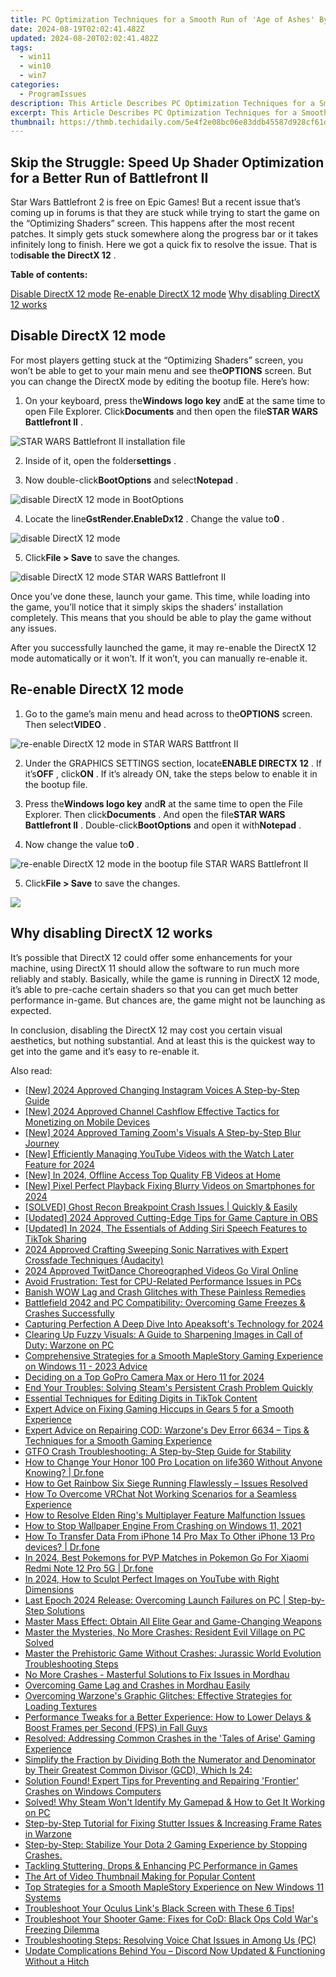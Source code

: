 ```yaml
---
title: PC Optimization Techniques for a Smooth Run of 'Age of Ashes' By Century
date: 2024-08-19T02:02:41.482Z
updated: 2024-08-20T02:02:41.482Z
tags:
  - win11
  - win10
  - win7
categories:
  - ProgramIssues
description: This Article Describes PC Optimization Techniques for a Smooth Run of 'Age of Ashes' By Century
excerpt: This Article Describes PC Optimization Techniques for a Smooth Run of 'Age of Ashes' By Century
thumbnail: https://thmb.techidaily.com/5e4f2e08bc06e83ddb45587d928cf61d9245bd50e484b6c6cc6059c7ac856aae.jpg
---
```


## Skip the Struggle: Speed Up Shader Optimization for a Better Run of Battlefront II

Star Wars Battlefront 2 is free on Epic Games! But a recent issue that’s coming up in forums is that they are stuck while trying to start the game on the “Optimizing Shaders” screen. This happens after the most recent patches. It simply gets stuck somewhere along the progress bar or it takes infinitely long to finish. Here we got a quick fix to resolve the issue. That is to**disable the DirectX 12** .

**Table of contents:**

[Disable DirectX 12 mode](https://tools.techidaily.com/drivereasy/download/)
[Re-enable DirectX 12 mode](https://tools.techidaily.com/drivereasy/download/)
[Why disabling DirectX 12 works](https://tools.techidaily.com/drivereasy/download/)

## Disable DirectX 12 mode

 For most players getting stuck at the “Optimizing Shaders” screen, you won’t be able to get to your main menu and see the**OPTIONS** screen. But you can change the DirectX mode by editing the bootup file. Here’s how:

 1) On your keyboard, press the**Windows logo key** and**E** at the same time to open File Explorer. Click**Documents** and then open the file**STAR WARS Battlefront II** .  
  
![STAR WARS Battlefront II installation file](https://images.drivereasy.com/wp-content/uploads/2021/01/game-installation-file.png)

 2) Inside of it, open the folder**settings** .

 3) Now double-click**BootOptions** and select**Notepad** .  
  
![disable DirectX 12 mode in BootOptions](https://images.drivereasy.com/wp-content/uploads/2021/01/bootoptions.png)

 4) Locate the line**GstRender.EnableDx12** . Change the value to**0** .  
  
![disable DirectX 12 mode](https://images.drivereasy.com/wp-content/uploads/2021/01/value-equals-0.png)

 5) Click**File > Save** to save the changes.  
  
![disable DirectX 12 mode STAR WARS Battlefront II](https://images.drivereasy.com/wp-content/uploads/2021/01/save-the-changes.png)

 Once you’ve done these, launch your game. This time, while loading into the game, you’ll notice that it simply skips the shaders’ installation completely. This means that you should be able to play the game without any issues.

 After you successfully launched the game, it may re-enable the DirectX 12 mode automatically or it won’t. If it won’t, you can manually re-enable it.

## Re-enable DirectX 12 mode

 1) Go to the game’s main menu and head across to the**OPTIONS** screen. Then select**VIDEO** .  
  
![re-enable DirectX 12 mode in STAR WARS Battfront II](https://images.drivereasy.com/wp-content/uploads/2021/01/reenable-DirectX-12-mode-1.png)

 2) Under the GRAPHICS SETTINGS section, locate**ENABLE DIRECTX 12** . If it’s**OFF** , click**ON** . If it’s already ON, take the steps below to enable it in the bootup file.

 3) Press the**Windows logo key** and**R** at the same time to open the File Explorer. Then click**Documents** . And open the file**STAR WARS Battlefront II** . Double-click**BootOptions** and open it with**Notepad** .

 4) Now change the value to**0** .  
  
![re-enable DirectX 12 mode in the bootup file STAR WARS Battlefront II](https://images.drivereasy.com/wp-content/uploads/2021/01/re-enable-DirectX-12-mode.png)

 5) Click**File > Save** to save the changes.

<!-- affiliate ads begin -->
<a href="https://shop.mondly.com/affiliate.php?ACCOUNT=ATISTUDI&AFFILIATE=108875&PATH=https%3A%2F%2Fwww.mondly.com%3FAFFILIATE%3D108875%26RESOURCE%3D%2BEducational%2B970x90%2B"><img src="https://secure.avangate.com/images/merchant/69c418c33ec2e1a4267fa9bb77fa1428/educational-970x90.gif" border="0"></a>
<!-- affiliate ads end -->
## Why disabling DirectX 12 works

 It’s possible that DirectX 12 could offer some enhancements for your machine, using DirectX 11 should allow the software to run much more reliably and stably. Basically, while the game is running in DirectX 12 mode, it’s able to pre-cache certain shaders so that you can get much better performance in-game. But chances are, the game might not be launching as expected.

 In conclusion, disabling the DirectX 12 may cost you certain visual aesthetics, but nothing substantial. And at least this is the quickest way to get into the game and it’s easy to re-enable it.

<ins class="adsbygoogle"
     style="display:block"
     data-ad-format="autorelaxed"
     data-ad-client="ca-pub-7571918770474297"
     data-ad-slot="1223367746"></ins>



<ins class="adsbygoogle"
     style="display:block"
     data-ad-client="ca-pub-7571918770474297"
     data-ad-slot="8358498916"
     data-ad-format="auto"
     data-full-width-responsive="true"></ins>

<span class="atpl-alsoreadstyle">Also read:</span>
<div><ul>
<li><a href="https://instagram-video-files.techidaily.com/new-2024-approved-changing-instagram-voices-a-step-by-step-guide/"><u>[New] 2024 Approved  Changing Instagram Voices  A Step-by-Step Guide</u></a></li>
<li><a href="https://facebook-record-videos.techidaily.com/new-2024-approved-channel-cashflow-effective-tactics-for-monetizing-on-mobile-devices/"><u>[New] 2024 Approved  Channel Cashflow  Effective Tactics for Monetizing on Mobile Devices</u></a></li>
<li><a href="https://visual-screen-recording.techidaily.com/new-2024-approved-taming-zooms-visuals-a-step-by-step-blur-journey/"><u>[New] 2024 Approved  Taming Zoom's Visuals  A Step-by-Step Blur Journey</u></a></li>
<li><a href="https://youtube-blog.techidaily.com/fficiently-managing-youtube-videos-with-the-watch-later-feature-for-2024/"><u>[New] Efficiently Managing YouTube Videos with the Watch Later Feature for 2024</u></a></li>
<li><a href="https://facebook-video-recording.techidaily.com/new-in-2024-offline-access-top-quality-fb-videos-at-home/"><u>[New] In 2024, Offline Access  Top Quality FB Videos at Home</u></a></li>
<li><a href="https://facebook-videos.techidaily.com/new-pixel-perfect-playback-fixing-blurry-videos-on-smartphones-for-2024/"><u>[New] Pixel Perfect Playback  Fixing Blurry Videos on Smartphones for 2024</u></a></li>
<li><a href="https://win-answers.techidaily.com/solved-ghost-recon-breakpoint-crash-issues-quickly-and-easily/"><u>[SOLVED] Ghost Recon Breakpoint Crash Issues | Quickly & Easily</u></a></li>
<li><a href="https://remote-screen-capture.techidaily.com/updated-2024-approved-cutting-edge-tips-for-game-capture-in-obs/"><u>[Updated] 2024 Approved  Cutting-Edge Tips for Game Capture in OBS</u></a></li>
<li><a href="https://tiktok-clips.techidaily.com/updated-in-2024-the-essentials-of-adding-siri-speech-features-to-tiktok-sharing/"><u>[Updated] In 2024, The Essentials of Adding Siri Speech Features to TikTok Sharing</u></a></li>
<li><a href="https://extra-information.techidaily.com/2024-approved-crafting-sweeping-sonic-narratives-with-expert-crossfade-techniques-audacity/"><u>2024 Approved  Crafting Sweeping Sonic Narratives with Expert Crossfade Techniques (Audacity)</u></a></li>
<li><a href="https://twitter-videos.techidaily.com/2024-approved-twitdance-choreographed-videos-go-viral-online/"><u>2024 Approved  TwitDance  Choreographed Videos Go Viral Online</u></a></li>
<li><a href="https://games-able.techidaily.com/avoid-frustration-test-for-cpu-related-performance-issues-in-pcs/"><u>Avoid Frustration: Test for CPU-Related Performance Issues in PCs</u></a></li>
<li><a href="https://win-answers.techidaily.com/1723009086108-banish-wow-lag-and-crash-glitches-with-these-painless-remedies/"><u>Banish WOW Lag and Crash Glitches with These Painless Remedies</u></a></li>
<li><a href="https://win-answers.techidaily.com/battlefield-2042-and-pc-compatibility-overcoming-game-freezes-and-crashes-successfully/"><u>Battlefield 2042 and PC Compatibility: Overcoming Game Freezes & Crashes Successfully</u></a></li>
<li><a href="https://screen-sharing-recording.techidaily.com/capturing-perfection-a-deep-dive-into-apeaksofts-technology-for-2024/"><u>Capturing Perfection  A Deep Dive Into Apeaksoft's Technology for 2024</u></a></li>
<li><a href="https://win-answers.techidaily.com/clearing-up-fuzzy-visuals-a-guide-to-sharpening-images-in-call-of-duty-warzone-on-pc/"><u>Clearing Up Fuzzy Visuals: A Guide to Sharpening Images in Call of Duty: Warzone on PC</u></a></li>
<li><a href="https://win-answers.techidaily.com/comprehensive-strategies-for-a-smooth-maplestory-gaming-experience-on-windows-11-2023-advice/"><u>Comprehensive Strategies for a Smooth MapleStory Gaming Experience on Windows 11 - 2023 Advice</u></a></li>
<li><a href="https://fox-boxes.techidaily.com/deciding-on-a-top-gopro-camera-max-or-hero-11-for-2024/"><u>Deciding on a Top GoPro Camera  Max or Hero 11 for 2024</u></a></li>
<li><a href="https://win-answers.techidaily.com/end-your-troubles-solving-steams-persistent-crash-problem-quickly/"><u>End Your Troubles: Solving Steam's Persistent Crash Problem Quickly</u></a></li>
<li><a href="https://extra-hints.techidaily.com/essential-techniques-for-editing-digits-in-tiktok-content/"><u>Essential Techniques for Editing Digits in TikTok Content</u></a></li>
<li><a href="https://win-answers.techidaily.com/expert-advice-on-fixing-gaming-hiccups-in-gears-5-for-a-smooth-experience/"><u>Expert Advice on Fixing Gaming Hiccups in Gears 5 for a Smooth Experience</u></a></li>
<li><a href="https://win-answers.techidaily.com/expert-advice-on-repairing-cod-warzones-dev-error-6634-tips-and-techniques-for-a-smooth-gaming-experience/"><u>Expert Advice on Repairing COD: Warzone's Dev Error 6634 – Tips & Techniques for a Smooth Gaming Experience</u></a></li>
<li><a href="https://win-answers.techidaily.com/gtfo-crash-troubleshooting-a-step-by-step-guide-for-stability/"><u>GTFO Crash Troubleshooting: A Step-by-Step Guide for Stability</u></a></li>
<li><a href="https://review-topics.techidaily.com/how-to-change-your-honor-100-pro-location-on-life360-without-anyone-knowing-drfone-by-drfone-virtual-android/"><u>How to Change Your Honor 100 Pro Location on life360 Without Anyone Knowing? | Dr.fone</u></a></li>
<li><a href="https://win-answers.techidaily.com/how-to-get-rainbow-six-siege-running-flawlessly-issues-resolved/"><u>How to Get Rainbow Six Siege Running Flawlessly – Issues Resolved</u></a></li>
<li><a href="https://win-answers.techidaily.com/how-to-overcome-vrchat-not-working-scenarios-for-a-seamless-experience/"><u>How To Overcome VRChat Not Working Scenarios for a Seamless Experience</u></a></li>
<li><a href="https://win-answers.techidaily.com/how-to-resolve-elden-rings-multiplayer-feature-malfunction-issues/"><u>How to Resolve Elden Ring's Multiplayer Feature Malfunction Issues</u></a></li>
<li><a href="https://win-answers.techidaily.com/how-to-stop-wallpaper-engine-from-crashing-on-windows-11-2021/"><u>How to Stop Wallpaper Engine From Crashing on Windows 11, 2021</u></a></li>
<li><a href="https://review-topics.techidaily.com/how-to-transfer-data-from-iphone-14-pro-max-to-other-iphone-13-pro-devices-drfone-by-drfone-transfer-data-from-ios-transfer-data-from-ios/"><u>How To Transfer Data From iPhone 14 Pro Max To Other iPhone 13 Pro devices? | Dr.fone</u></a></li>
<li><a href="https://change-location.techidaily.com/in-2024-best-pokemons-for-pvp-matches-in-pokemon-go-for-xiaomi-redmi-note-12-pro-5g-drfone-by-drfone-virtual-android/"><u>In 2024, Best Pokemons for PVP Matches in Pokemon Go For Xiaomi Redmi Note 12 Pro 5G | Dr.fone</u></a></li>
<li><a href="https://youtube-lab.techidaily.com/24-how-to-sculpt-perfect-images-on-youtube-with-right-dimensions/"><u>In 2024, How to Sculpt Perfect Images on YouTube with Right Dimensions</u></a></li>
<li><a href="https://win-answers.techidaily.com/last-epoch-2024-release-overcoming-launch-failures-on-pc-step-by-step-solutions/"><u>Last Epoch 2024 Release: Overcoming Launch Failures on PC | Step-by-Step Solutions</u></a></li>
<li><a href="https://win-answers.techidaily.com/master-mass-effect-obtain-all-elite-gear-and-game-changing-weapons/"><u>Master Mass Effect: Obtain All Elite Gear and Game-Changing Weapons</u></a></li>
<li><a href="https://win-answers.techidaily.com/master-the-mysteries-no-more-crashes-resident-evil-village-on-pc-solved/"><u>Master the Mysteries, No More Crashes: Resident Evil Village on PC Solved</u></a></li>
<li><a href="https://win-answers.techidaily.com/master-the-prehistoric-game-without-crashes-jurassic-world-evolution-troubleshooting-steps/"><u>Master the Prehistoric Game Without Crashes: Jurassic World Evolution Troubleshooting Steps</u></a></li>
<li><a href="https://win-answers.techidaily.com/no-more-crashes-masterful-solutions-to-fix-issues-in-mordhau/"><u>No More Crashes - Masterful Solutions to Fix Issues in Mordhau</u></a></li>
<li><a href="https://win-answers.techidaily.com/overcoming-game-lag-and-crashes-in-mordhau-easily/"><u>Overcoming Game Lag and Crashes in Mordhau Easily</u></a></li>
<li><a href="https://win-answers.techidaily.com/overcoming-warzones-graphic-glitches-effective-strategies-for-loading-textures/"><u>Overcoming Warzone's Graphic Glitches: Effective Strategies for Loading Textures</u></a></li>
<li><a href="https://win-answers.techidaily.com/performance-tweaks-for-a-better-experience-how-to-lower-delays-and-boost-frames-per-second-fps-in-fall-guys/"><u>Performance Tweaks for a Better Experience: How to Lower Delays & Boost Frames per Second (FPS) in Fall Guys</u></a></li>
<li><a href="https://win-answers.techidaily.com/resolved-addressing-common-crashes-in-the-tales-of-arise-gaming-experience/"><u>Resolved: Addressing Common Crashes in the 'Tales of Arise' Gaming Experience</u></a></li>
<li><a href="https://win-answers.techidaily.com/simplify-the-fraction-by-dividing-both-the-numerator-and-denominator-by-their-greatest-common-divisor-gcd-which-is-24/"><u>Simplify the Fraction by Dividing Both the Numerator and Denominator by Their Greatest Common Divisor (GCD), Which Is 24:</u></a></li>
<li><a href="https://win-answers.techidaily.com/solution-found-expert-tips-for-preventing-and-repairing-frontier-crashes-on-windows-computers/"><u>Solution Found! Expert Tips for Preventing and Repairing 'Frontier' Crashes on Windows Computers</u></a></li>
<li><a href="https://win-answers.techidaily.com/solved-why-steam-wont-identify-my-gamepad-and-how-to-get-it-working-on-pc/"><u>Solved! Why Steam Won't Identify My Gamepad & How to Get It Working on PC</u></a></li>
<li><a href="https://win-answers.techidaily.com/step-by-step-tutorial-for-fixing-stutter-issues-and-increasing-frame-rates-in-warzone/"><u>Step-by-Step Tutorial for Fixing Stutter Issues & Increasing Frame Rates in Warzone</u></a></li>
<li><a href="https://win-answers.techidaily.com/step-by-step-stabilize-your-dota-2-gaming-experience-by-stopping-crashes/"><u>Step-by-Step: Stabilize Your Dota 2 Gaming Experience by Stopping Crashes.</u></a></li>
<li><a href="https://win-answers.techidaily.com/tackling-stuttering-drops-and-enhancing-pc-performance-in-games/"><u>Tackling Stuttering, Drops & Enhancing PC Performance in Games</u></a></li>
<li><a href="https://youtube-web.techidaily.com/rt-of-video-thumbnail-making-for-popular-content/"><u>The Art of Video Thumbnail Making for Popular Content</u></a></li>
<li><a href="https://win-answers.techidaily.com/top-strategies-for-a-smooth-maplestory-experience-on-new-windows-11-systems/"><u>Top Strategies for a Smooth MapleStory Experience on New Windows 11 Systems</u></a></li>
<li><a href="https://win-answers.techidaily.com/troubleshoot-your-oculus-links-black-screen-with-these-6-tips/"><u>Troubleshoot Your Oculus Link's Black Screen with These 6 Tips!</u></a></li>
<li><a href="https://win-answers.techidaily.com/troubleshoot-your-shooter-game-fixes-for-cod-black-ops-cold-wars-freezing-dilemma/"><u>Troubleshoot Your Shooter Game: Fixes for CoD: Black Ops Cold War's Freezing Dilemma</u></a></li>
<li><a href="https://win-answers.techidaily.com/troubleshooting-steps-resolving-voice-chat-issues-in-among-us-pc/"><u>Troubleshooting Steps: Resolving Voice Chat Issues in Among Us (PC)</u></a></li>
<li><a href="https://win-answers.techidaily.com/update-complications-behind-you-discord-now-updated-and-functioning-without-a-hitch/"><u>Update Complications Behind You – Discord Now Updated & Functioning Without a Hitch</u></a></li>
</ul></div>
